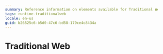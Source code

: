 ```yaml
---
summary: Reference information on elements available for Traditional Web Apps.
tags: runtime-traditionalweb
locale: en-us
guid: b26525c6-b5d0-47c6-bd58-179ce4c8434a
---
```


# Traditional Web
